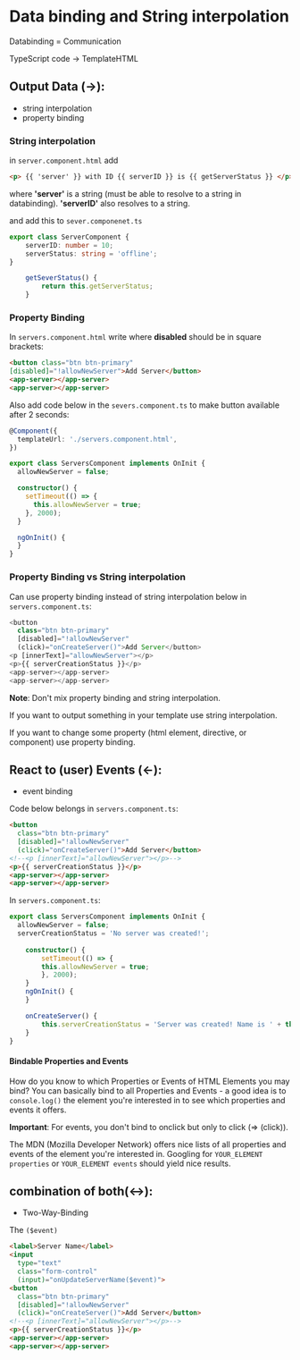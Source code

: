 # Data binding and String interpolation

Databinding = Communication

TypeScript code -> TemplateHTML

## Output Data (->):
- string interpolation
- property binding


### String interpolation
in ```server.component.html``` add

```html
<p> {{ 'server' }} with ID {{ serverID }} is {{ getServerStatus }} </p>
```

where __'server'__ is a string (must be able to resolve to a string in databinding). __'serverID'__ also resolves to a string.

and add this to ```sever.componenet.ts```

```typescript
export class ServerComponent {
    serverID: number = 10;
    serverStatus: string = 'offline';
}

    getSeverStatus() {
        return this.getServerStatus;
    }
```

### Property Binding

In ```servers.component.html``` write where __disabled__ should be in square brackets:

```html
<button class="btn btn-primary"
[disabled]="!allowNewServer">Add Server</button>
<app-server></app-server>
<app-server></app-server>
```

Also add code below in the ```severs.component.ts``` to make button available after 2 seconds:

```typescript
@Component({
  templateUrl: './servers.component.html',
})

export class ServersComponent implements OnInit {
  allowNewServer = false;

  constructor() {
    setTimeout(() => {
      this.allowNewServer = true;
    }, 2000);
  }

  ngOnInit() {
  }
}
```
### Property Binding vs String interpolation

Can use property binding instead of string interpolation below in ```servers.component.ts```:

```typescript
<button
  class="btn btn-primary"
  [disabled]="!allowNewServer"
  (click)="onCreateServer()">Add Server</button>
<p [innerText]="allowNewServer"></p>
<p>{{ serverCreationStatus }}</p>
<app-server></app-server>
<app-server></app-server>
```

**Note**: Don't mix property binding and string interpolation.

If you want to output something in your template use string interpolation.

If you want to change some property (html element, directive, or component) use property binding.

## React to (user) Events (<-):
- event binding

Code below belongs in ```servers.component.ts```:

```html
<button
  class="btn btn-primary"
  [disabled]="!allowNewServer"
  (click)="onCreateServer()">Add Server</button>
<!--<p [innerText]="allowNewServer"></p>-->
<p>{{ serverCreationStatus }}</p>
<app-server></app-server>
<app-server></app-server>
```

In ```servers.component.ts```:

```typescript
export class ServersComponent implements OnInit {
  allowNewServer = false;
  serverCreationStatus = 'No server was created!';
  
    constructor() {
        setTimeout(() => {
        this.allowNewServer = true;
        }, 2000);
    }
    ngOnInit() {
    }

    onCreateServer() {
        this.serverCreationStatus = 'Server was created! Name is ' + this.serverName;
    }
}
```
#### Bindable Properties and Events
How do you know to which Properties or Events of HTML Elements you may bind? You can basically bind to all Properties and Events - a good idea is to ```console.log()```  the element you're interested in to see which properties and events it offers.

__Important__: For events, you don't bind to onclick but only to click (=> (click)).

The MDN (Mozilla Developer Network) offers nice lists of all properties and events of the element you're interested in. Googling for ```YOUR_ELEMENT properties```  or ```YOUR_ELEMENT events```  should yield nice results.


## combination of both(<->):
- Two-Way-Binding 

The ```($event)```

```html
<label>Server Name</label>
<input
  type="text"
  class="form-control"
  (input)="onUpdateServerName($event)">
<button
  class="btn btn-primary"
  [disabled]="!allowNewServer"
  (click)="onCreateServer()">Add Server</button>
<!--<p [innerText]="allowNewServer"></p>-->
<p>{{ serverCreationStatus }}</p>
<app-server></app-server>
<app-server></app-server>
```